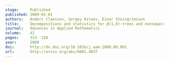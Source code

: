 ```yaml
---
stage:     Published
published: 2009-01-01
authors:   Anders Claesson, Sergey Kitaev, Einar Steingrímsson
title:     Decompositions and statistics for β(1,0)-trees and nonseparable permutations
journal:   Advances in Applied Mathematics
volume:    42
pages:     313--328
year:      2009
doi:       http://dx.doi.org/10.1016/j.aam.2008.09.001
url:       http://arxiv.org/abs/0801.4037
---
```

